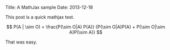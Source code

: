 Title: A MathJax sample
Date: 2013-12-18

This post is a quick mathjax test.

$$
P(A | \sim O) = \frac{P(\sim O|A) P(A)}
{P(\sim O|A)P(A) + P(\sim O|\sim A)P(\sim A)}
$$

That was easy.